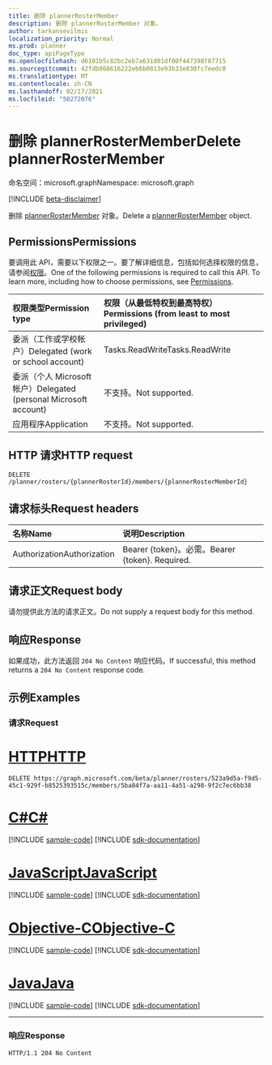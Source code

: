 ```yaml
---
title: 删除 plannerRosterMember
description: 删除 plannerRosterMember 对象。
author: tarkansevilmis
localization_priority: Normal
ms.prod: planner
doc_type: apiPageType
ms.openlocfilehash: d6101b5c82bc2eb7a631d01df00f447398f87715
ms.sourcegitcommit: 42fdb068616222eb6b0813e93b33e830fc7eedc0
ms.translationtype: MT
ms.contentlocale: zh-CN
ms.lasthandoff: 02/17/2021
ms.locfileid: "50272076"
---
```

# <a name="delete-plannerrostermember"></a><span data-ttu-id="27221-103">删除 plannerRosterMember</span><span class="sxs-lookup"><span data-stu-id="27221-103">Delete plannerRosterMember</span></span>
<span data-ttu-id="27221-104">命名空间：microsoft.graph</span><span class="sxs-lookup"><span data-stu-id="27221-104">Namespace: microsoft.graph</span></span>

[!INCLUDE [beta-disclaimer](../../includes/beta-disclaimer.md)]

<span data-ttu-id="27221-105">删除 [plannerRosterMember](../resources/plannerrostermember.md) 对象。</span><span class="sxs-lookup"><span data-stu-id="27221-105">Delete a [plannerRosterMember](../resources/plannerrostermember.md) object.</span></span>

## <a name="permissions"></a><span data-ttu-id="27221-106">Permissions</span><span class="sxs-lookup"><span data-stu-id="27221-106">Permissions</span></span>
<span data-ttu-id="27221-p101">要调用此 API，需要以下权限之一。要了解详细信息，包括如何选择权限的信息，请参阅[权限](/graph/permissions-reference)。</span><span class="sxs-lookup"><span data-stu-id="27221-p101">One of the following permissions is required to call this API. To learn more, including how to choose permissions, see [Permissions](/graph/permissions-reference).</span></span>

|<span data-ttu-id="27221-109">权限类型</span><span class="sxs-lookup"><span data-stu-id="27221-109">Permission type</span></span>|<span data-ttu-id="27221-110">权限（从最低特权到最高特权）</span><span class="sxs-lookup"><span data-stu-id="27221-110">Permissions (from least to most privileged)</span></span>|
|:---|:---|
|<span data-ttu-id="27221-111">委派（工作或学校帐户）</span><span class="sxs-lookup"><span data-stu-id="27221-111">Delegated (work or school account)</span></span>|<span data-ttu-id="27221-112">Tasks.ReadWrite</span><span class="sxs-lookup"><span data-stu-id="27221-112">Tasks.ReadWrite</span></span>|
|<span data-ttu-id="27221-113">委派（个人 Microsoft 帐户）</span><span class="sxs-lookup"><span data-stu-id="27221-113">Delegated (personal Microsoft account)</span></span>|<span data-ttu-id="27221-114">不支持。</span><span class="sxs-lookup"><span data-stu-id="27221-114">Not supported.</span></span>|
|<span data-ttu-id="27221-115">应用程序</span><span class="sxs-lookup"><span data-stu-id="27221-115">Application</span></span>|<span data-ttu-id="27221-116">不支持。</span><span class="sxs-lookup"><span data-stu-id="27221-116">Not supported.</span></span>|

## <a name="http-request"></a><span data-ttu-id="27221-117">HTTP 请求</span><span class="sxs-lookup"><span data-stu-id="27221-117">HTTP request</span></span>

<!-- {
  "blockType": "ignored"
}
-->
``` http
DELETE /planner/rosters/{plannerRosterId}/members/{plannerRosterMemberId}
```

## <a name="request-headers"></a><span data-ttu-id="27221-118">请求标头</span><span class="sxs-lookup"><span data-stu-id="27221-118">Request headers</span></span>
|<span data-ttu-id="27221-119">名称</span><span class="sxs-lookup"><span data-stu-id="27221-119">Name</span></span>|<span data-ttu-id="27221-120">说明</span><span class="sxs-lookup"><span data-stu-id="27221-120">Description</span></span>|
|:---|:---|
|<span data-ttu-id="27221-121">Authorization</span><span class="sxs-lookup"><span data-stu-id="27221-121">Authorization</span></span>|<span data-ttu-id="27221-p102">Bearer {token}。必需。</span><span class="sxs-lookup"><span data-stu-id="27221-p102">Bearer {token}. Required.</span></span>|

## <a name="request-body"></a><span data-ttu-id="27221-124">请求正文</span><span class="sxs-lookup"><span data-stu-id="27221-124">Request body</span></span>
<span data-ttu-id="27221-125">请勿提供此方法的请求正文。</span><span class="sxs-lookup"><span data-stu-id="27221-125">Do not supply a request body for this method.</span></span>

## <a name="response"></a><span data-ttu-id="27221-126">响应</span><span class="sxs-lookup"><span data-stu-id="27221-126">Response</span></span>

<span data-ttu-id="27221-127">如果成功，此方法返回 `204 No Content` 响应代码。</span><span class="sxs-lookup"><span data-stu-id="27221-127">If successful, this method returns a `204 No Content` response code.</span></span>

## <a name="examples"></a><span data-ttu-id="27221-128">示例</span><span class="sxs-lookup"><span data-stu-id="27221-128">Examples</span></span>

### <a name="request"></a><span data-ttu-id="27221-129">请求</span><span class="sxs-lookup"><span data-stu-id="27221-129">Request</span></span>

# <a name="http"></a>[<span data-ttu-id="27221-130">HTTP</span><span class="sxs-lookup"><span data-stu-id="27221-130">HTTP</span></span>](#tab/http)
<!-- {
  "blockType": "request",
  "name": "delete_plannerrostermember"
}
-->
``` http
DELETE https://graph.microsoft.com/beta/planner/rosters/523a9d5a-f9d5-45c1-929f-b8525393515c/members/5ba84f7a-aa11-4a51-a298-9f2c7ec6bb38
```
# <a name="c"></a>[<span data-ttu-id="27221-131">C#</span><span class="sxs-lookup"><span data-stu-id="27221-131">C#</span></span>](#tab/csharp)
[!INCLUDE [sample-code](../includes/snippets/csharp/delete-plannerrostermember-csharp-snippets.md)]
[!INCLUDE [sdk-documentation](../includes/snippets/snippets-sdk-documentation-link.md)]

# <a name="javascript"></a>[<span data-ttu-id="27221-132">JavaScript</span><span class="sxs-lookup"><span data-stu-id="27221-132">JavaScript</span></span>](#tab/javascript)
[!INCLUDE [sample-code](../includes/snippets/javascript/delete-plannerrostermember-javascript-snippets.md)]
[!INCLUDE [sdk-documentation](../includes/snippets/snippets-sdk-documentation-link.md)]

# <a name="objective-c"></a>[<span data-ttu-id="27221-133">Objective-C</span><span class="sxs-lookup"><span data-stu-id="27221-133">Objective-C</span></span>](#tab/objc)
[!INCLUDE [sample-code](../includes/snippets/objc/delete-plannerrostermember-objc-snippets.md)]
[!INCLUDE [sdk-documentation](../includes/snippets/snippets-sdk-documentation-link.md)]

# <a name="java"></a>[<span data-ttu-id="27221-134">Java</span><span class="sxs-lookup"><span data-stu-id="27221-134">Java</span></span>](#tab/java)
[!INCLUDE [sample-code](../includes/snippets/java/delete-plannerrostermember-java-snippets.md)]
[!INCLUDE [sdk-documentation](../includes/snippets/snippets-sdk-documentation-link.md)]

---



### <a name="response"></a><span data-ttu-id="27221-135">响应</span><span class="sxs-lookup"><span data-stu-id="27221-135">Response</span></span>
<!-- {
  "blockType": "response",
  "truncated": true
}
-->
``` http
HTTP/1.1 204 No Content
```

